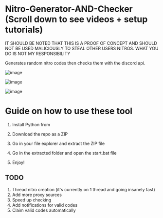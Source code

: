 # Nitro-Generator-AND-Checker (Scroll down to see videos + setup tutorials) 
 
IT SHOULD BE NOTED THAT THIS IS A PROOF OF CONCEPT AND SHOULD NOT BE USED MALICIOUSLY TO STEAL OTHER USERS NITROS. WHAT YOU DO IS NOT MY RESPONSIBILITY  

Generates random nitro codes then checks them with the discord api.
 
![image](https://user-images.githubusercontent.com/116505654/197413858-d895a5e0-927b-4224-842a-aaf9ab30e6d4.png)
 
![image](https://user-images.githubusercontent.com/116505654/197413887-9cb1522f-59f6-4976-a964-c0c8cf534d65.png)   
 
![image](https://user-images.githubusercontent.com/116505654/197413911-88b85b22-701b-4115-a49e-58a0fcd802d5.png)

# Guide on how to use these tool 
  
1. Install Python from 
   
2. Download the repo as a ZIP
 
3. Go in your file explorer and extract the ZIP file  

4. Go in the extracted folder and open the start.bat file

5. Enjoy!   

 
   
## TODO
1. Thread nitro creation (it's currently on 1 thread and going insanely fast)  
2. Add more proxy sources
3. Speed up checking 
4. Add notifications for valid codes 
5. Claim valid codes automatically 